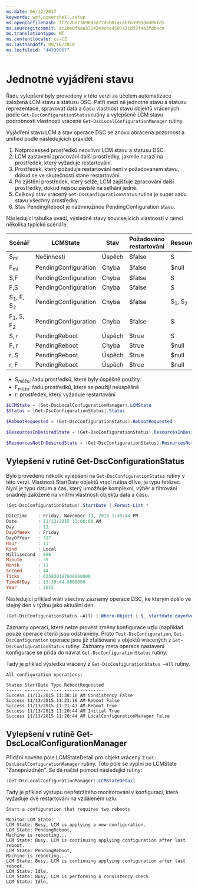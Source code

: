 ```yaml
---
ms.date: 06/12/2017
keywords: wmf,powershell,setup
ms.openlocfilehash: ff2c2bd7369893d72db001ecabf63991ded0bfd5
ms.sourcegitcommit: ac20e0faaa37142e9c6e4507a21df2f4a3fdbece
ms.translationtype: MT
ms.contentlocale: cs-CZ
ms.lasthandoff: 09/10/2018
ms.locfileid: "44339867"
---
```

# <a name="unified-and-consistent-state-and-status-representation"></a>Jednotné vyjádření stavu

Řadu vylepšení byly provedeny v této verzi za účelem automatizace založená LCM stavu a statusu DSC. Patří mezi ně jednotné stavu a statusu reprezentace, spravovat data a času vlastnost stavu objektů vrácených podle `Get-DscConfigurationStatus` rutiny a vylepšené LCM stavu podrobnosti vlastnosti vrácené `Get-DscLocalConfigurationManager` rutiny.

Vyjádření stavu LCM a stav operace DSC se znovu obrácena pozornost a unified podle následujících pravidel:

1. Notprocessed prostředků neovlivní LCM stavu a statusu DSC.
2. LCM zastavení zpracování další prostředky, jakmile narazí na prostředek, který vyžaduje restartování.
3. Prostředek, který požaduje restartování není v požadovaném stavu, dokud se ve skutečnosti stane restartování.
4. Po zjištění prostředek, který selže, LCM zajišťuje zpracování další prostředky, dokud nejsou závislé na selhání jedné.
5. Celkový stav vrácený `Get-DscConfigurationStatus` rutina je super sadu stavu všechny prostředky.
6. Stav PendingReboot je nadmnožinou PendingConfiguration stavu.

Následující tabulka uvádí, výsledné stavy souvisejících vlastností v rámci několika typické scénáře.

| Scénář                        | LCMState             | Stav     | Požadováno restartování | ResourcesInDesiredState   | ResourcesNotInDesiredState |
|---------------------------------|----------------------|------------|---------------|------------------------------|--------------------------------|
| S<sub>mi</sub>                   | Nečinnosti                 | Úspěch    | $false        | S                            | $null                          |
| F<sub>mi</sub>                   | PendingConfiguration | Chyba    | $false        | $null                        | F                              |
| S,F                             | PendingConfiguration | Chyba    | $false        | S                            | F                              |
| F,S                             | PendingConfiguration | Chyba    | $false        | S                            | F                              |
| S<sub>1</sub>, F, S<sub>2</sub> | PendingConfiguration | Chyba    | $false        | S<sub>1</sub>, S<sub>2</sub> | F                              |
| F<sub>1</sub>, S, F<sub>2</sub> | PendingConfiguration | Chyba    | $false        | S                            | F<sub>1</sub>, F<sub>2</sub>   |
| S, r                            | PendingReboot        | Úspěch    | $true         | S                            | r                              |
| F, r                            | PendingReboot        | Chyba    | $true         | $null                        | F, r                           |
| r, S                            | PendingReboot        | Úspěch    | $true         | $null                        | r                              |
| r, F                            | PendingReboot        | Úspěch    | $true         | $null                        | r                              |

- S<sub>můžu</sub>: řadu prostředků, které byly úspěšně použity.
- F<sub>můžu</sub>: řadu prostředků, které se použijí neúspěšně
- r: prostředek, který vyžaduje restartování

```powershell
$LCMState = (Get-DscLocalConfigurationManager).LCMState
$Status = (Get-DscConfigurationStatus).Status

$RebootRequested = (Get-DscConfigurationStatus).RebootRequested

$ResourcesInDesiredState = (Get-DscConfigurationStatus).ResourcesInDesiredState

$ResourcesNotInDesiredState = (Get-DscConfigurationStatus).ResourcesNotInDesiredState
```

## <a name="enhancement-in-get-dscconfigurationstatus-cmdlet"></a>Vylepšení v rutině Get-DscConfigurationStatus

Bylo provedeno několik vylepšení na `Get-DscConfigurationStatus` rutiny v této verzi. Vlastnost StartDate objektů vrací rutina dříve, je typu řetězec. Nyní je typu datum a čas, který umožňuje komplexní, výběr a filtrování snadněji založené na vnitřní vlastnosti objektu data a času.

```powershell
(Get-DscConfigurationStatus).StartDate | Format-List *

DateTime    : Friday, November 13, 2015 1:39:44 PM
Date        : 11/13/2015 12:00:00 AM
Day         : 13
DayOfWeek   : Friday
DayOfYear   : 317
Hour        : 13
Kind        : Local
Millisecond : 886
Minute      : 39
Month       : 11
Second      : 44
Ticks       : 635830187848860000
TimeOfDay   : 13:39:44.8860000
Year        : 2015
```

Následující příklad vrátí všechny záznamy operace DSC, ke kterým došlo ve stejný den v týdnu jako aktuální den.

```powershell
(Get-DscConfigurationStatus –All) | Where-Object { $_.startdate.dayofweek -eq (Get-Date).DayOfWeek }
```

Záznamy operací, které nelze provést změny konfigurace uzlu (například pouze operace čtení) jsou odstraněny. Proto `Test-DscConfiguration`, `Get-DscConfiguration` operace jsou již zfalšované v objektů vrácených z `Get-DscConfigurationStatus` rutiny. Záznamy meta operace nastavení konfigurace se přidá do návrat `Get-DscConfigurationStatus` rutiny.

Tady je příklad výsledku vrácený z `Get-DscConfigurationStatus –All` rutiny.

```output
All configuration operations:

Status StartDate Type RebootRequested
------ --------- ---- ---------------
Success 11/13/2015 11:38:16 AM Consistency False
Success 11/13/2015 11:23:16 AM Reboot False
Success 11/13/2015 11:21:43 AM Reboot True
Success 11/13/2015 11:20:44 AM Initial True
Success 11/13/2015 11:20:44 AM LocalConfigurationManager False
```

## <a name="enhancement-in-get-dsclocalconfigurationmanager-cmdlet"></a>Vylepšení v rutině Get-DscLocalConfigurationManager

Přidání nového pole LCMStateDetail pro objekt vrácený z `Get-DscLocalConfigurationManager` rutiny. Toto pole se vyplní po LCMState "Zaneprázdněn". Se dá načíst pomocí následující rutiny:

```powershell
(Get-DscLocalConfigurationManager).LCMStateDetail
```

Tady je příklad výstupu nepřetržitého monitorování v konfiguraci, která vyžaduje dvě restartování na vzdáleném uzlu.

```output
Start a configuration that requires two reboots

Monitor LCM State:
LCM State: Busy, LCM is applying a new configuration.
LCM State: PendingReboot,
Machine is rebooting...
LCM State: Busy, LCM is continuing applying configuration after last reboot.
LCM State: PendingReboot,
Machine is rebooting...
LCM State: Busy, LCM is continuing applying configuration after last reboot.
LCM State: Idle,
LCM State: Busy, LCM is performing a consistency check.
LCM State: Idle,
```
